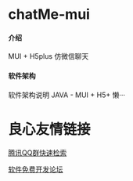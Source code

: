 # chatMe-mui

#### 介绍
MUI + H5plus 仿微信聊天

#### 软件架构
软件架构说明
JAVA - MUI + H5+
懒···

 # 良心友情链接

[腾讯QQ群快速检索](http://u.720life.cn/s/8cf73f7c)

[软件免费开发论坛](http://u.720life.cn/s/bbb01dc0)